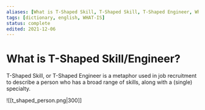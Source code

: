 ```yaml
---
aliases: [What is T-Shaped Skill, T-Shaped Skill, T-Shaped Engineer, What is T-Shaped Engineer]
tags: [dictionary, english, WHAT-IS]
status: complete
edited: 2021-12-06
---
```


# What is T-Shaped Skill/Engineer?
T-Shaped Skill, or T-Shaped Engineer is a metaphor used in job recruitment to describe a person who has a broad range of skills, along with a (single) specialty.

![[t_shaped_person.png|300]]